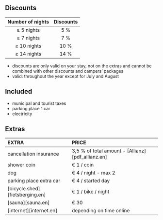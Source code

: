 
## Discounts

Number of nights | Discounts       
:-------------:|:-----------:|
≥ 5 nights   | 5 %             
≥ 7 nights   | 7 %                  
≥ 10 nights  | 10 %      
≥ 14 nights  | 14 %            

- discounts are only valid on your stay, not on the extras and cannot be combined with other discounts and campers’ packages
- valid: throughout the year except for July and August


## Included
- municipal and tourist taxes
- parking place 1 car
- electricity

## Extras
EXTRA             | PRICE 
:------------------|:-----------|
cancellation insurance | 3,5 % of total amount - [Allianz][pdf_allianz.en] 
shower coin       | € 1 / coin
dog              | € 4 / night - max 2 
parking place extra car | € 4 / started day
[bicycle shed][fietsberging.en]| € 1 / bike / night
[sauna][sauna.en]| € 30
[internet][internet.en]| depending on time online
